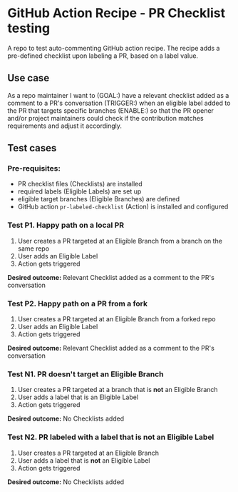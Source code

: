 # GitHub Action Recipe - PR Checklist testing

A repo to test auto-commenting GitHub action recipe.
The recipe adds a pre-defined checklist upon labeling a PR, based on a label value.

## Use case

As a repo maintainer I want to 
(GOAL:) have a relevant checklist added as a comment to a PR's conversation
(TRIGGER:) when an eligible label added to the PR that targets specific branches
(ENABLE:) so that the PR opener and/or project maintainers
could check if the contribution matches requirements
and adjust it accordingly.

## Test cases

### Pre-requisites:
- PR checklist files (Checklists) are installed
- required labels (Eligible Labels) are set up
- eligible target branches (Eligible Branches) are defined
- GitHub action `pr-labeled-checklist` (Action) is installed and configured

### Test P1. Happy path on a local PR

1. User creates a PR targeted at an Eligible Branch from a branch on the same repo
1. User adds an Eligible Label
1. Action gets triggered

**Desired outcome:** Relevant Checklist added as a comment to the PR's conversation

### Test P2. Happy path on a PR from a fork

1. User creates a PR targeted at an Eligible Branch from a forked repo
1. User adds an Eligible Label
1. Action gets triggered

**Desired outcome:** Relevant Checklist added as a comment to the PR's conversation

### Test N1. PR doesn't target an Eligible Branch

1. User creates a PR targeted at a branch that is **not** an Eligible Branch
1. User adds a label that is an Eligible Label
1. Action gets triggered

**Desired outcome:** No Checklists added

### Test N2. PR labeled with a label that is not an Eligible Label

1. User creates a PR targeted at an Eligible Branch
1. User adds a label that is **not** an Eligible Label
1. Action gets triggered

**Desired outcome:** No Checklists added
